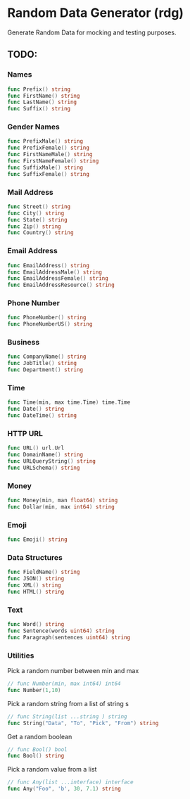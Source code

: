 # Random Data Generator (rdg) 

Generate Random Data for mocking and testing purposes.


## TODO:

### Names

```go
func Prefix() string 
func FirstName() string 
func LastName() string 
func Suffix() string 
```

### Gender Names
```go
func PrefixMale() string 
func PrefixFemale() string 
func FirstNameMale() string 
func FirstNameFemale() string 
func SuffixMale() string 
func SuffixFemale() string 
```

### Mail Address

```go
func Street() string 
func City() string 
func State() string 
func Zip() string 
func Country() string 
```

### Email Address

```go
func EmailAddress() string 
func EmailAddressMale() string 
func EmailAddressFemale() string 
func EmailAddressResource() string 
```

### Phone Number

```go
func PhoneNumber() string 
func PhoneNumberUS() string 
```

### Business

```go
func CompanyName() string 
func JobTitle() string 
func Department() string 
```

### Time

```go
func Time(min, max time.Time) time.Time 
func Date() string 
func DateTime() string 
```


### HTTP URL
```go
func URL() url.Url 
func DomainName() string 
func URLQueryString() string 
func URLSchema() string 
```

### Money

```go
func Money(min, man float64) string 
func Dollar(min, max int64) string
```

### Emoji

```go
func Emoji() string
```

### Data Structures

```go
func FieldName() string 
func JSON() string 
func XML() string 
func HTML() string
```

### Text

```go
func Word() string
func Sentence(words uint64) string
func Paragraph(sentences uint64) string
```

### Utilities

Pick a random number between min and max
```go
// func Number(min, max int64) int64
func Number(1,10)
```

Pick a random string  from a list of string s
```go
// func String(list ...string ) string 
func String("Data", "To", "Pick", "From") string 
```

Get a random boolean
```go
// func Bool() bool
func Bool() string 
```

Pick a random value from a list
```go
// func Any(list ...interface) interface
func Any("Foo", 'b', 30, 7.1) string 
```
